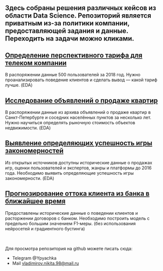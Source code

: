 ## Здесь собраны решения различных кейсов из области Data Science. Репозиторий является приватным из-за политики компании, предоставляющей задания и данные. Переходить на задачи можно кликами.


## [Определение перспективного тарифа для телеком компании](https://github.com/sfhm-dev/projects-Data-Science/tree/main/Determination%20of%20a%20promising%20tariff%20for%20a%20telecom%20company)
В распоряжении данные 500 пользователей за 2018 год. Нужно проанализировать поведение клиентов и сделать вывод — какой тариф лучше. (EDA)

## [Исследование объявлений о продаже квартир](https://github.com/sfhm-dev/projects-Data-Science/tree/main/Research-of-apartments-for-sale)
В распоряжении данные из архива объявлений о продаже квартир в Санкт-Петербурге и соседних населённых пунктов за несколько лет. Нужно научиться определять рыночную стоимость объектов недвижимости. (EDA)

## [Выявление определяющих успешность игры закономерностей](https://github.com/sfhm-dev/projects-Data-Science/tree/main/identifying%20successful%20game%20patterns)
Из открытых источников доступны исторические данные о продажах игр, оценки пользователей и экспертов, жанры и платформы до 2016 года. Необходимо выявить определяющие успешность игры закономерности. (EDA)

## [Прогнозирование оттока клиента из банка в ближайшее время](https://github.com/sfhm-dev/projects-Data-Science/tree/main/up-down_sampling)
Предоставлены исторические данные о поведении клиентов и расторжении договоров с банком. Необходимо построить модель с предельно большим значением F1-меры. (без использования нейросетей и градиентного бустинга)
<br>
<br>
<br>

Для просмотра репозитория на github можете писать сюда:
- Telegram @Ypyachka
- Mail vladimirov.nikita.98@mail.ru
